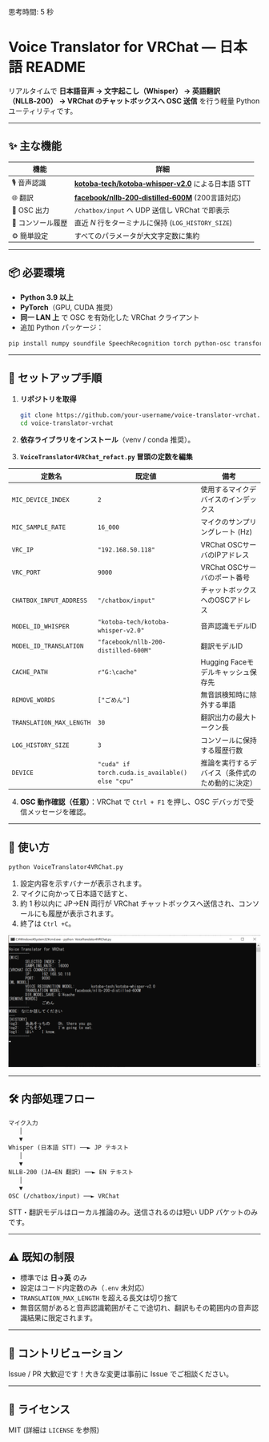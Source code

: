 思考時間: 5 秒

# Voice Translator for VRChat — 日本語 README

リアルタイムで **日本語音声 → 文字起こし（Whisper） → 英語翻訳（NLLB‑200） → VRChat のチャットボックスへ OSC 送信** を行う軽量 Python ユーティリティです。

------

## ✨ 主な機能

| 機能             | 詳細                                                   |
| ---------------- | ------------------------------------------------------ |
| 🎙️ 音声認識       | [**kotoba‑tech/kotoba‑whisper‑v2.0**](https://huggingface.co/kotoba-tech/kotoba-whisper-v2.0) による日本語 STT |
| 🌐 翻訳           | [**facebook/nllb‑200‑distilled‑600M**](https://huggingface.co/facebook/nllb-200-distilled-600M) (200言語対応)     |
| 🔌 OSC 出力       | `/chatbox/input` へ UDP 送信し VRChat で即表示         |
| 📝 コンソール履歴 | 直近 *N* 行をターミナルに保持 (`LOG_HISTORY_SIZE`)     |
| ⚙️ 簡単設定       | すべてのパラメータが大文字定数に集約                   |

------

## 📦 必要環境

- **Python 3.9 以上**
- **PyTorch**（GPU, CUDA 推奨）
- **同一 LAN 上** で OSC を有効化した VRChat クライアント
- 追加 Python パッケージ：

```bash
pip install numpy soundfile SpeechRecognition torch python-osc transformers
```

------

## 🔧 セットアップ手順

1. **リポジトリを取得**

   ```bash
   git clone https://github.com/your‑username/voice‑translator‑vrchat.git
   cd voice‑translator‑vrchat
   ```

2. **依存ライブラリをインストール**（venv / conda 推奨）。

3. **`VoiceTranslator4VRChat_refact.py` 冒頭の定数を編集**

| 定数名 | 既定値 | 備考 |
|--------|--------|------|
| `MIC_DEVICE_INDEX` | `2` | 使用するマイクデバイスのインデックス |
| `MIC_SAMPLE_RATE` | `16_000` | マイクのサンプリングレート (Hz) |
| `VRC_IP` | `"192.168.50.118"` | VRChat OSCサーバのIPアドレス |
| `VRC_PORT` | `9000` | VRChat OSCサーバのポート番号 |
| `CHATBOX_INPUT_ADDRESS` | `"/chatbox/input"` | チャットボックスへのOSCアドレス |
| `MODEL_ID_WHISPER` | `"kotoba-tech/kotoba-whisper-v2.0"` | 音声認識モデルID |
| `MODEL_ID_TRANSLATION` | `"facebook/nllb-200-distilled-600M"` | 翻訳モデルID |
| `CACHE_PATH` | `r"G:\cache"` | Hugging Faceモデルキャッシュ保存先 |
| `REMOVE_WORDS` | `["ごめん"]` | 無音誤検知時に除外する単語 |
| `TRANSLATION_MAX_LENGTH` | `30` | 翻訳出力の最大トークン長 |
| `LOG_HISTORY_SIZE` | `3` | コンソールに保持する履歴行数 |
| `DEVICE` | `"cuda" if torch.cuda.is_available() else "cpu"` | 推論を実行するデバイス（条件式のため動的に決定） |


4. **OSC 動作確認（任意）**：VRChat で `Ctrl + F1` を押し、OSC デバッガで受信メッセージを確認。

------

## 🚀 使い方

```bash
python VoiceTranslator4VRChat.py
```

1. 設定内容を示すバナーが表示されます。
2. マイクに向かって日本語で話すと、
3. 約 1 秒以内に JP→EN 両行が VRChat チャットボックスへ送信され、コンソールにも履歴が表示されます。
4. 終了は `Ctrl +C`。

![](img/screenshot1.png)

------

## 🛠️ 内部処理フロー

```text
マイク入力
   │
   ▼
Whisper (日本語 STT) ──► JP テキスト
   │
   ▼
NLLB‑200 (JA→EN 翻訳) ──► EN テキスト
   │
   ▼
OSC (/chatbox/input) ──► VRChat
```

STT・翻訳モデルはローカル推論のみ。送信されるのは短い UDP パケットのみです。 

------

## ⚠️ 既知の制限

- 標準では **日→英** のみ
- 設定はコード内定数のみ（`.env` 未対応）
- `TRANSLATION_MAX_LENGTH` を超える長文は切り捨て
- 無音区間があると音声認識範囲がそこで途切れ、翻訳もその範囲内の音声認識結果に限定されます。

------

## 🤝 コントリビューション

Issue / PR 大歓迎です！大きな変更は事前に Issue でご相談ください。

------

## 📄 ライセンス

MIT (詳細は `LICENSE` を参照)
